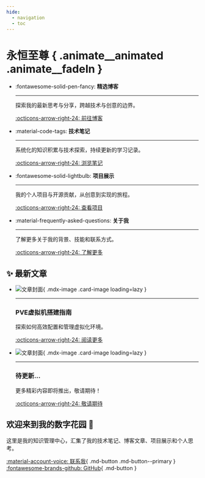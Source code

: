 ```yaml
---
hide:
  - navigation
  - toc
---
```


# 永恒至尊 { .animate__animated .animate__fadeIn }

<div class="grid cards" markdown>

- :fontawesome-solid-pen-fancy: __精选博客__

    ---
    
    探索我的最新思考与分享，跨越技术与创意的边界。
    
    [:octicons-arrow-right-24: 前往博客](blog/index.md)

- :material-code-tags: __技术笔记__

    ---
    
    系统化的知识积累与技术探索，持续更新的学习记录。
    
    [:octicons-arrow-right-24: 浏览笔记](blog/tags.md)

- :fontawesome-solid-lightbulb: __项目展示__

    ---
    
    我的个人项目与开源贡献，从创意到实现的旅程。
    
    [:octicons-arrow-right-24: 查看项目](#)

- :material-frequently-asked-questions: __关于我__

    ---
    
    了解更多关于我的背景、技能和联系方式。
    
    [:octicons-arrow-right-24: 了解更多](#)

</div>

## ✨ 最新文章

<div class="grid cards" markdown>

-   ![文章封面](https://source.unsplash.com/random/400x250/?tech){ .mdx-image .card-image loading=lazy }

    ---
    
    ### PVE虚拟机搭建指南
    
    探索如何高效配置和管理虚拟化环境。
    
    [:octicons-arrow-right-24: 阅读更多](blog/posts/myfirst.md)

-   ![文章封面](https://source.unsplash.com/random/400x250/?code){ .mdx-image .card-image loading=lazy }

    ---
    
    ### 待更新...
    
    更多精彩内容即将推出，敬请期待！
    
    [:octicons-arrow-right-24: 敬请期待](#)

</div>

<div class="hero" markdown>

## 欢迎来到我的数字花园 🌱

这里是我的知识管理中心，汇集了我的技术笔记、博客文章、项目展示和个人思考。

[:material-account-voice: 联系我](#){ .md-button .md-button--primary }
[:fontawesome-brands-github: GitHub](https://github.com/SaintFore){ .md-button }

</div>

<script src="https://cdn.jsdelivr.net/npm/animate.css@4.1.1/animate.min.css"></script>